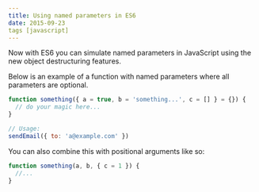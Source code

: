 ```yaml
---
title: Using named parameters in ES6
date: 2015-09-23
tags [javascript]
---
```


Now with ES6 you can simulate named parameters in JavaScript using the new object destructuring features.

Below is an example of a function with named parameters where all parameters are optional.

```js
function something({ a = true, b = 'something...', c = [] } = {}) {
  // do your magic here...
}

// Usage:
sendEmail({ to: 'a@example.com' })
```

You can also combine this with positional arguments like so:

```js
function something(a, b, { c = 1 }) {
  //...
}
```
